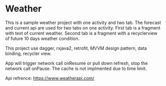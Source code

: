 # Weather
This is a sample weather project with one activity and two tab. The forecast and current api are used for two tabs on one activity. First tab is a fragment with text of current weather. Second tab is a fragment with a recyclerview of future 10 days weather condition. 

This project use dagger, rxjava2, retrofit, MVVM design pattern, data binding, recycler view. 

App will trigger network call onResume or pull down refresh, stop the network call onPause. The cache is not implmented due to time limit. 

Api refrence: https://www.weatherapi.com/
